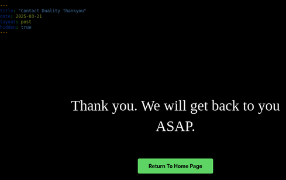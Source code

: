 ```yaml
---
title: "Contact Duality Thankyou"
date: 2025-03-21
layout: post
hidden: true
---
```


<style>
  html {
    overflow-x: hidden;
    position: relative;
    width: 100%;
    margin: 0 !important;
    padding: 0 !important;
    min-height: 100vh;
    background-color: black !important;
    max-width: 100vw;
    box-sizing: border-box;
  }
  
  body {
    background-color: black !important;
    color: white !important;
    max-width: 100vw !important;
    width: 100% !important;
    padding: 0 !important;
    margin: 0 !important;
    display: flex;
    flex-direction: column;
    min-height: 100vh;
    overflow: hidden;
  }

  .thankyou-container {
    max-width: 600px;
    margin: 150px auto;
    padding: 0 20px;
    text-align: center;
  }

  .thankyou-title {
    font-size: 2.5rem;
    text-align: center;
    margin-bottom: 60px;
    font-family: "Times New Roman", Times, serif;
    line-height: 1.4;
  }

  .home-button {
    background-color: #5ED464;
    color: black;
    border: none;
    padding: 12px 30px;
    cursor: pointer;
    border-radius: 4px;
    font-weight: bold;
    display: inline-block;
    text-decoration: none;
    transition: background-color 0.3s ease;
  }

  .home-button:hover {
    background-color: #5ED464;
  }

  @media (max-width: 768px) {
    .thankyou-title {
      font-size: 2rem;
    }

    .thankyou-container {
      margin: 100px auto;
    }
  }

  /* Hide unnecessary Jekyll elements */
  .site-header, .post-header, .share-links, .post_navi, .site-footer, footer {
    display: none !important;
  }
</style>

<div class="thankyou-container">
  <div class="thankyou-title">Thank you. We will get back to you ASAP.</div>
  <a href="https://glebrazgar.github.io/Duality/" class="home-button">Return To Home Page</a>
</div>